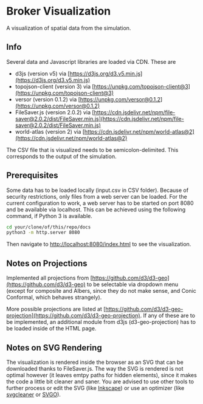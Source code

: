 # Broker Visualization

A visualization of spatial data from the simulation.

## Info

Several data and Javascript libraries are loaded via CDN. These are

- d3js (version v5) via [https://d3js.org/d3.v5.min.js](https://d3js.org/d3.v5.min.js)
- topojson-client (version 3) via [https://unpkg.com/topojson-client@3](https://unpkg.com/topojson-client@3)
- versor (version 0.1.2) via [https://unpkg.com/versor@0.1.2](https://unpkg.com/versor@0.1.2)
- FileSaver.js (version 2.0.2) via [https://cdn.jsdelivr.net/npm/file-saver@2.0.2/dist/FileSaver.min.js](https://cdn.jsdelivr.net/npm/file-saver@2.0.2/dist/FileSaver.min.js)
- world-atlas (version 2) via [https://cdn.jsdelivr.net/npm/world-atlas@2](https://cdn.jsdelivr.net/npm/world-atlas@2)

The CSV file that is visualized needs to be semicolon-delimited. This corresponds to the output of the simulation.

## Prerequisites

Some data has to be loaded locally (input.csv in CSV folder). Because of security restrictions, only files from a web server
can be loaded. For the current configuration to work, a web server has to be started on port 8080 and be available via localhost.
This can be achieved using the following command, if Python 3 is available.

```bash
cd your/clone/of/this/repo/docs
python3 -m http.server 8080
```

Then navigate to [http://localhost:8080/index.html](http://localhost:8080/visualization.html) to see the visualization.

## Notes on Projections

Implemented all projections from [https://github.com/d3/d3-geo](https://github.com/d3/d3-geo) to be selectable via dropdown menu
(except for composite and Albers, since they do not make sense, and Conic Conformal, which behaves strangely).

More possible projections are listed at [https://github.com/d3/d3-geo-projection](https://github.com/d3/d3-geo-projection).
If any of these are to be implemented, an additional module from d3js (d3-geo-projection) has to be loaded inside of the HTML page.

## Notes on SVG Rendering

The visualization is rendered inside the browser as an SVG that can be downloaded thanks to FileSaver.js. The way the SVG is rendered
is not optimal however (it leaves emtpy paths for hidden elements), since it makes the code a little bit cleaner and saner.
You are advised to use other tools to further process or edit the SVG (like [Inkscape](https://inkscape.org/)) or use
an optimizer (like [svgcleaner](https://github.com/RazrFalcon/svgcleaner) or [SVGO](https://github.com/svg/svgo)).

